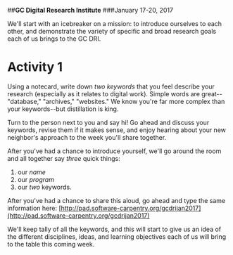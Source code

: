 ##**GC Digital Research Institute**
###January 17-20, 2017

We'll start with an icebreaker on a mission: to introduce ourselves to each other, and demonstrate the variety of specific and broad research goals each of us brings to the GC DRI.

# Activity 1

Using a notecard, write down *two keywords* that you feel describe your research (especially as it relates to digital work). Simple words are great--"database," "archives," "websites." We know you're far more complex than your keywords--but distillation is king.

Turn to the person next to you and say hi! Go ahead and discuss your keywords, revise them if it makes sense, and enjoy hearing about your new neighbor's approach to the week you'll share together.

After you've had a chance to introduce yourself, we'll go around the room and all together say *three* quick things: 

1. our *name*
2. our *program*
3. our *two* keywords.

After you've had a chance to share this aloud, go ahead and type the same information here: [http://pad.software-carpentry.org/gcdrijan2017](http://pad.software-carpentry.org/gcdrijan2017) 

We'll keep tally of all the keywords, and this will start to give us an idea of the different disciplines, ideas, and learning objectives each of us will bring to the table this coming week. 

